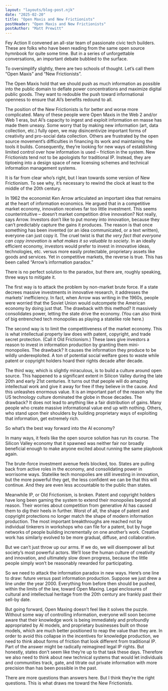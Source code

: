 ```yaml
---
layout: "layouts/blog-post.njk"
date: "2025-02-20"
title: "Open Maxis and New Frictionists"
postHeader: "Open Maxis and New Frictionists"
postAuthor: "Matt Prewitt"
---
```


Fey Action II convened an all-star team of passionate civic tech builders. These are folks who have been reading from the same open source hymnbook for quite some time. But in a series of unforgettable conversations, an important debate bubbled to the surface.

To oversimplify slightly, there are two schools of thought. Let’s call them “Open Maxis” and “New Frictionists”.

The Open Maxis hold that we should push as much information as possible into the public domain to deflate power concentrations and maximize digital public goods. They want to redouble the push toward informational openness to ensure that AI’s benefits redound to all.

The position of the New Frictionists is for better and worse more complicated. Many of these people were Open Maxis in the Web 2 and/or Web 1 eras, but AI’s capacity to ingest and exploit information en masse has made them uneasy. Some worry that by making new information (art, data collection, etc.) fully open, we may disincentivize important forms of creativity and pro-social data collection. Others are frustrated by the open source movement’s difficulties in financing its work and maintaining the tools it builds. Consequently, they’re looking for new ways of establishing limited control over how information is used – friction in the system. New Frictionists tend not to be apologists for traditional IP. Instead, they are tiptoeing into a design space of new licensing schemes and technical information management systems.

It is far from clear who’s right, but I lean towards some version of New Frictionism. To see why, it’s necessary to rewind the clock at least to the middle of the 20th century.

In 1962 the economist Ken Arrow articulated an important idea that remains at the heart of information economics. He argued that in a competitive market economy, innovation receives far too little investment. This seems counterintuitive – doesn’t market competition drive innovation? Not really, says Arrow. Investors don’t like to put money into innovation, because they can’t predictably capture the gains it produces. The reason is that once something has been invented (or an idea communicated, or a text written), everyone can just copy it. The cruel twist is that *the very fact that everyone can copy innovation is what makes it so valuable to society*. In an ideally efficient economy, investors would prefer to invest in innovative ideas, technologies, etc. versus more easily protectable, proprietary assets like goods and services. Yet in competitive markets, the reverse is true. This has been called “Arrow’s information paradox.”

There is no perfect solution to the paradox, but there are, roughly speaking, three ways to mitigate it.

The first way is to attack the problem by non-market brute force. If a state decrees massive investments in innovative research, it addresses the markets’ inefficiency. In fact, when Arrow was writing in the 1960s, people were worried that the Soviet Union would outcompete the American economy by doing just that. The drawback with this method? It massively consolidates power, letting the state drive the economy. (You can also think of big entrenched tech monopolies as playing a statelike role here.)

The second way is to limit the competitiveness of the market economy. This is what intellectual property law does with patent, copyright, and trade secret protection. (Call it Old Frictionism.) These laws give investors a reason to invest in information production by granting them mini-monopolies. The drawback? It causes the information they produce to be wildly underexploited. A ton of potential social welfare goes to waste while patent or copyright holders hoard their rights decade after decade.

The third way, which is slightly miraculous, is to build a culture around open source. This happened to a significant extent in Silicon Valley during the late 20th and early 21st centuries. It turns out that people will do amazing intellectual work and give it away for free if they believe in the cause. And this unleashes enormous value. It is an important part of the reason why the US technology culture dominated the globe in those decades. The drawback? It does not lead to anything like a fair distribution of gains. Many people who create massive informational value end up with nothing. Others, who stand upon their shoulders by building proprietary ways of exploiting that information, get extremely rich.

So what’s the best way forward into the AI economy?

In many ways, it feels like the open source solution has run its course. The Silicon Valley economy that it spawned was neither fair nor broadly beneficial enough to make anyone excited about running the same playbook again.

The brute-force investment avenue feels blocked, too. States are pulling back from active roles in the economy, and consolidating power in worrisome ways. Statelike tech monopolies are still investing in innovation, but the more powerful they get, the less confident we can be that this will continue. And they are even less accountable to the public than states.

Meanwhile IP, or Old Frictionism, is broken. Patent and copyright holders have long been gaming the system to extend their monopolies beyond all reason. Their worries about competition from generative AI has caused them to dig their heels in further. Worst of all, the shape of patent and copyright protections no longer match the shape of modern information production. The most important breakthroughs are reached not by individual tinkerers in workshops who can file for a patent, but by huge networks of people building incrementally on one another’s work. Creative work has similarly evolved to be more gradual, diffuse, and collaborative.

But we can’t just throw up our arms. If we do, we will disempower all but society’s most powerful actors. We’ll lose the human culture of creativity and innovation, and ultimately slow down progress, because the little people simply won’t be reasonably rewarded for participating.

So we need to attack the information paradox in new ways. Here’s one line to draw: future versus past information production. Suppose we just drew a line under the year 2000. Everything from before then should be pushed, within the limits of the law, toward Open Maxing. Legal enclosures of cultural and intellectual heritage from the 20th century are frankly past their sell-by date.

But going forward, Open Maxing doesn’t feel like it solves the puzzle. Without some way of controlling information, everyone will soon become aware that their knowledge work is being immediately and profoundly appropriated by AI models, and proprietary businesses built on those models, which are much better positioned to reap the value than they are. In order to avoid this collapse in the incentives for knowledge production, we need to think about forms of friction that look different from traditional IP. Part of the answer might be radically reimagined legal IP rights. But honestly, states don’t seem like they’re up to that task these days. Therefore we also need to think about new technical systems that would let individuals and communities track, gate, and titrate out private information with more precision than has been possible in the past.

There are more questions than answers here. But I think they’re the right questions. This is what draws me toward the New Frictionists.